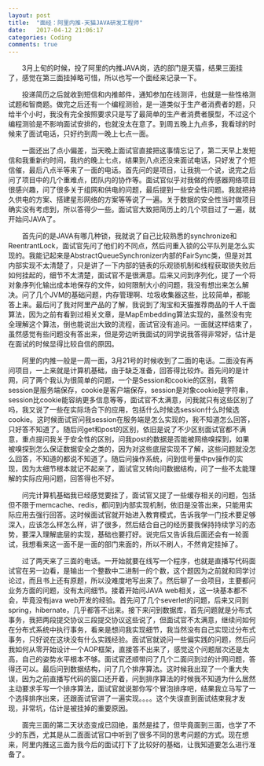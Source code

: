```yaml
---
layout: post
title:  "面经：阿里内推-天猫JAVA研发工程师"
date:   2017-04-12 21:06:17
categories: Coding
comments: true
---
```


　　3月上旬的时候，投了阿里的内推JAVA岗，选的部门是天猫，结果三面挂了，感觉在第三面挂掉略可惜，所以也写一个面经来记录一下。



　　投递简历之后就收到短信和内推邮件，通知参加在线测评，也就是一些性格测试题和智商题。做完之后还有一个编程测验，是一道类似于生产者消费者的题，只给半个小时，我没有完全按照要求只是写了最简单的生产者消费者膜型，不过这个编程测验是不影响面试安排的，也就没太在意了。到周五晚上九点多，我看球的时候来了面试电话，只好约到周一晚上七点一面。



　　一面还出了点小偏差，当天晚上面试官直接把这事情忘记了，第二天早上发短信和我重新约时间，我约的晚上七点，结果到八点还没来面试电话，只好发了个短信催，最后八点半等来了一面的电话。首先问的是项目，让我挑一个说，说完之后问了项目中的几个重难点，团队内的协作等。面试官似乎对我做的传感器网络项目很感兴趣，问了很多关于组网和供电的问题，最后提到一些安全性问题。我就把持久供电的方案、搭建星形网络的方案等等说了一遍。关于数据的安全性当时做项目确实没有考虑到，所以答得少一些。面试官大致把简历上的几个项目过了一遍，就开始问JAVA了。　　



　　首先问的是JAVA有哪几种锁，我就说了自己比较熟悉的synchronize和ReentrantLock，面试官先问了他们的不同点，然后问重入锁的公平队列是怎么实现的。我能记起来是AbstractQueueSynchronizer内部的FairSync类，但是对其内部实现不太清楚了，只是讲了一下内部的链表的乐观锁机制和线程获取锁失败后如何挂起的，细节不太清楚，面试官不是很满意。后来又问到序列化，提了一个将对象序列化输出成本地保存的文件，如何限制大小的问题，我没有想出来怎么解决。问了几个JVM的基础问题，内存管理啊、垃圾收集器这些，比较简单，都能答上来。最后问了我对阿里产品的了解，我说到了淘宝和天猫推荐商品的千人千面算法，因为之前有看到过相关文章，是MapEmbedding算法实现的，虽然没有完全理解这个算法，倒也能说出大致的流程，面试官没有追问。一面就这样结束了，虽然感觉有些问题没有答出来，但是旁边听我面试的同学说我答得非常好，估计是在面试的时候显得比较自信的原因。



　　阿里的内推一般是一周一面，3月21号的时候收到了二面的电话。二面没有再问项目，一上来就是计算机基础，由于缺乏准备，回答得比较炸。首先问的是计网，问了两个我认为很简单的问题，一个是Session和cookie的区别，我答session是服务端保存，cookie是客户端保存，session是对象cookie是字符串，session比cookie能容纳更多信息等等，面试官不太满意，问我就只有这些区别了吗，我又说了一些在实际场合下的应用，包括什么时候选session什么时候选cookie。这时候面试官问我session在服务端是怎么实现的，我不知道怎么回答，只好答不知道了。随后问get和post的区别，依旧是说了不少区别面试官都不满意，重点提问我关于安全性的区别，问我post的数据是否能被网络嗅探到，如果被嗅探到怎么保证数据安全之类的，因为对这些底层实现不了解，这些问题就没怎么回答，不知道的都说不知道了。随后问操作系统，问到信号量中pv操作的实现，因为太细节根本就记不起来了，面试官又转向问数据结构，问了一些不太能理解的实际应用问题，回答得也不好。



　　问完计算机基础我已经感觉要挂了，面试官又提了一些缓存相关的问题，包括但不限于memcache、redis，都问到内部实现机制，依旧是没答出来，只能用实际应用去强行回答。这时候面试官就开始进入教育模式，告诉我学一门技术要足够深入，应该怎么样怎么样，讲了很多，然后结合自己的经历要我保持持续学习的态势，要深入理解底层的实现，基础也要打好。说完后又告诉我后面还会有一轮面试，我想看来这一面不是一面的部门来面的，所以不刷人，不然肯定挂掉了。



　　过了两天来了三面的电话。一开始就要在线写一个程序，也就是直播写代码面试官在另一边看，是输出一个整数中二进制一的个数，这个题因为之前就和同学讨论过，而且书上还有原题，所以没难度地写出来了。然后聊了一会项目，主要都问业务方面的问题，没有太问细节。接着开始问JAVA web相关，这一块基本都不会，毕竟没有java web开发的经验。首先问了几个severlet的问题，后来又问到spring，hibernate，几乎都答不出来。接下来问到数据库，首先问题就是分布式事务，我把两段提交协议三段提交协议这些说了，但面试官不太满意，继续问如何在分布式系统中执行事务，看来是想问我实现细节，我当然没有自己实现过分布式事务，只好说在这块没有什么实践经验。面试官就说问一些偏实践的问题，然后问我如何从零开始设计一个AOP框架，直接答不出来了，感觉这个问题层次还是太高，自己的姿势水平根本不够。面试官还顺带问了几个二面问到过的计网问题，答得还可以。最后问到数据结构，问了几个排序算法。这时候我出现了一个重大失误，因为之前直播写代码的窗口还开着，问到排序算法的时候我不知道为什么居然主动要求手写一个排序算法，面试官就说那你写个冒泡排序吧，结果我立马写了一个选择排序出来，还跟面试官讲了一遍实现。。。。这个失误直到面试结束我才发现，非常坑，估计是被挂掉的重要原因。



　　面完三面的第二天状态变成已回绝，虽然是挂了，但毕竟面到三面，也学了不少的东西，尤其是从二面面试官口中听到了很多不同的思考问题的方式。现在想来，阿里内推这三面为我今后的面试打下了比较好的基础，让我知道要怎么进行准备了。